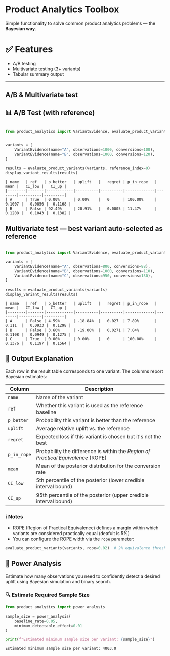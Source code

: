 # Product Analytics Toolbox

Simple functionality to solve common product analytics problems — the **Bayesian way**.

# ✅ Features

- A/B testing 
- Multivariate testing (3+ variants)  
- Tabular summary output  

---

## A/B & Multivariate test

## 📊 A/B Test (with reference)

```python

from product_analytics import VariantEvidence, evaluate_product_variants, display_variant_results


variants = [
    VariantEvidence(name="A", observations=1000, conversions=100),
    VariantEvidence(name="B", observations=1000, conversions=120),
]

results = evaluate_product_variants(variants, reference_index=0)
display_variant_results(results)
```

```shell
| name   | ref   | p_better   | uplift   |   regret | p_in_rope   |   mean |   CI_low |   CI_up |
|--------|-------|------------|----------|----------|-------------|--------|----------|---------|
| A      | True  | 0.00%      | 0.00%    |   0      | 100.00%     | 0.1007 |   0.0856 |  0.1168 |
| B      | False | 92.49%     | 20.91%   |   0.0005 | 11.47%      | 0.1208 |   0.1043 |  0.1382 |

```

## Multivariate test — best variant auto-selected as reference

```python

from product_analytics import VariantEvidence, evaluate_product_variants, display_variant_results

variants = [
    VariantEvidence(name="A", observations=800, conversions=88),
    VariantEvidence(name="B", observations=1000, conversions=110),
    VariantEvidence(name="C", observations=950, conversions=130),
]

results = evaluate_product_variants(variants)
display_variant_results(results)
```

```shell
| name   | ref   | p_better   | uplift   |   regret | p_in_rope   |   mean |   CI_low |   CI_up |
|--------|-------|------------|----------|----------|-------------|--------|----------|---------|
| A      | False | 4.59%      | -18.84%  |   0.027  | 7.89%       | 0.111  |   0.0933 |  0.1298 |
| B      | False | 3.60%      | -19.00%  |   0.0271 | 7.04%       | 0.1108 |   0.0949 |  0.1275 |
| C      | True  | 0.00%      | 0.00%    |   0      | 100.00%     | 0.1376 |   0.1197 |  0.1564 |

```

## 📄 Output Explanation

Each row in the result table corresponds to one variant. The columns report Bayesian estimates:

| Column       | Description                                                                 |
|--------------|-----------------------------------------------------------------------------|
| `name`       | Name of the variant                                                         |
| `ref`        | Whether this variant is used as the reference baseline                      |
| `p_better`   | Probability this variant is better than the reference                       |
| `uplift`     | Average relative uplift vs. the reference                                   |
| `regret`     | Expected loss if this variant is chosen but it's not the best               |
| `p_in_rope`  | Probability the difference is within the *Region of Practical Equivalence* (ROPE) |
| `mean`       | Mean of the posterior distribution for the conversion rate                 |
| `CI_low`     | 5th percentile of the posterior (lower credible interval bound)             |
| `CI_up`      | 95th percentile of the posterior (upper credible interval bound)            |

### ℹ️ Notes

- ROPE (Region of Practical Equivalence) defines a margin within which variants are considered practically equal (deafult is 5%)
- You can configure the ROPE width via the `rope` parameter:
  
```python
evaluate_product_variants(variants, rope=0.02)  # 2% equivalence threshold
```

## 🧪 Power Analysis

Estimate how many observations you need to confidently detect a desired uplift using Bayesian simulation and binary search.

### 🔍 Estimate Required Sample Size

```python
from product_analytics import power_analysis

sample_size = power_analysis(
    baseline_rate=0.05,
    minimum_detectable_effect=0.01
)

print(f"Estimated minimum sample size per variant: {sample_size}")
```


```shell
Estimated minimum sample size per variant: 4003.0
```